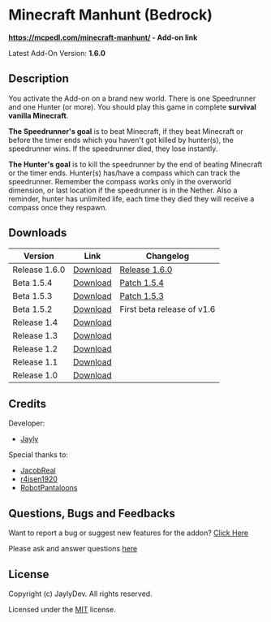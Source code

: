 # Minecraft Manhunt (Bedrock)
**https://mcpedl.com/minecraft-manhunt/ - Add-on link**

Latest Add-On Version: **1.6.0**

## Description
You activate the Add-on on a brand new world. There is one Speedrunner and one Hunter (or more). You should play this game in complete **survival vanilla Minecraft**. 

**The Speedrunner's goal** is to beat Minecraft, if they beat Minecraft or before the timer ends which you haven't got killed by hunter(s), the speedrunner wins. If the speedrunner died, they lose instantly.

**The Hunter's goal** is to kill the speedrunner by the end of beating Minecraft or the timer ends. Hunter(s) has/have a compass which can track the speedrunner. Remember the compass works only in the overworld dimension, or last location if the speedrunner is in the Nether. Also a reminder, hunter has unlimited life, each time they died they will receive a compass once they respawn.

## Downloads
Version | Link | Changelog
----|----|----|
Release 1.6.0 | [Download](https://up-to-down.net/329333/mcmh160) | [Release 1.6.0](https://github.com/JaylyDev/manhunt/blob/main/.github/Changelog/Release%201.6.0.md)
Beta 1.5.4 | [Download](https://cdn.discordapp.com/attachments/734424410668138576/853232013343457320/Beta_1.5.4.mcpack) | [Patch 1.5.4](https://github.com/JaylyDev/manhunt/blob/main/.github/Changelog/Patch%201.5.4.md)
Beta 1.5.3 | [Download](https://cdn.discordapp.com/attachments/734424410668138576/853014317656703036/manhunt-beta.mcpack)| [Patch 1.5.3](https://github.com/JaylyDev/manhunt/blob/main/.github/Changelog/Patch%201.5.3.md)
Beta 1.5.2 | [Download](https://cdn.discordapp.com/attachments/571487722934370314/850397646538932284/manhunt-beta.mcpack) | First beta release of v1.6
Release 1.4 | [Download](https://www.mediafire.com/folder/e9fnoqwu530kf/Manhunt+2.4+(2020-08-29))
Release 1.3 | [Download](https://www.mediafire.com/folder/rvelcp0kbo9g6/Manhunt+1.3.0+(2020-07-09))
Release 1.2 | [Download](https://www.mediafire.com/folder/1z3qxmkb2penr/Manhunt+1.2.0+(2020-07-03))
Release 1.1 | [Download](https://www.mediafire.com/folder/89p1l4m5xmto9/Manhunt+1.1.0+(2020-06-12))
Release 1.0 | [Download](https://www.mediafire.com/folder/sz51u52fblyyl/Manhunt+1.0.0+(2020-06-10))

## Credits
Developer: 
- [Jayly](https://mcpedl.com/user/itsdominicplays/)

Special thanks to:
- [JacobReal](https://mcpedl.com/user/dreamcraft-studios/)
- [r4isen1920](https://mcpedl.com/user/r4isen1920/)
- [RobotPantaloons](https://mcpedl.com/user/RobotPantaloons/)

## Questions, Bugs and Feedbacks
Want to report a bug or suggest new features for the addon? [Click Here](https://github.com/JaylyDev/manhunt/issues/new/choose)

Please ask and answer questions [here](https://discord.gg/Xn8TCJWA)

## License
Copyright (c) JaylyDev. All rights reserved.

Licensed under the [MIT](https://github.com/JaylyDev/manhunt/blob/main/LICENSE) license.
